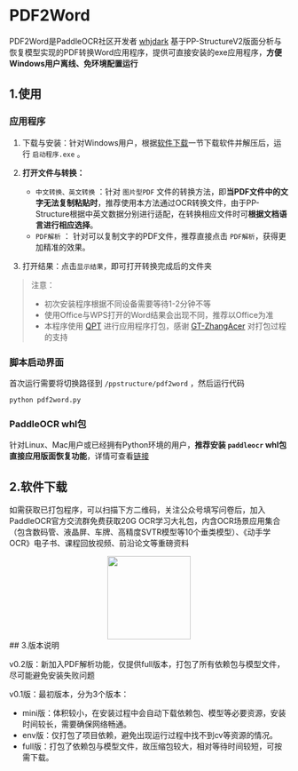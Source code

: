 # PDF2Word

PDF2Word是PaddleOCR社区开发者 [whjdark](https://github.com/whjdark) 基于PP-StructureV2版面分析与恢复模型实现的PDF转换Word应用程序，提供可直接安装的exe应用程序，**方便Windows用户离线、免环境配置运行**

## 1.使用

### 应用程序

1. 下载与安装：针对Windows用户，根据[软件下载](#download)一节下载软件并解压后，运行 `启动程序.exe` 。

2. **打开文件与转换：**

   - `中文转换、英文转换` ：针对 `图片型PDF` 文件的转换方法，即**当PDF文件中的文字无法复制粘贴时**，推荐使用本方法通过OCR转换文件，由于PP-Structure根据中英文数据分别进行适配，在转换相应文件时可**根据文档语言进行相应选择**。
   - `PDF解析` ： 针对可以复制文字的PDF文件，推荐直接点击 `PDF解析`，获得更加精准的效果。

3. 打开结果：点击`显示结果`，即可打开转换完成后的文件夹

> 注意：
>
> - 初次安装程序根据不同设备需要等待1-2分钟不等
> - 使用Office与WPS打开的Word结果会出现不同，推荐以Office为准
> - 本程序使用 [QPT](https://github.com/QPT-Family/QPT) 进行应用程序打包，感谢 [GT-ZhangAcer](https://github.com/GT-ZhangAcer) 对打包过程的支持

### 脚本启动界面

首次运行需要将切换路径到 `/ppstructure/pdf2word` ，然后运行代码

```
python pdf2word.py
```

### PaddleOCR whl包

针对Linux、Mac用户或已经拥有Python环境的用户，**推荐安装 `paddleocr` whl包直接应用版面恢复功能**，详情可查看[链接](https://github.com/PaddlePaddle/PaddleOCR/blob/release/2.6/ppstructure/docs/quickstart.md)

<a name="download"></a>

## 2.软件下载

如需获取已打包程序，可以扫描下方二维码，关注公众号填写问卷后，加入PaddleOCR官方交流群免费获取20G OCR学习大礼包，内含OCR场景应用集合（包含数码管、液晶屏、车牌、高精度SVTR模型等10个垂类模型）、《动手学OCR》电子书、课程回放视频、前沿论文等重磅资料

<div align="center">
<img src="https://user-images.githubusercontent.com/50011306/186369636-35f2008b-df5a-4784-b1f5-cebebcb2b7a5.jpg"  width = "150" height = "150" />
</div>
## 3.版本说明

v0.2版：新加入PDF解析功能，仅提供full版本，打包了所有依赖包与模型文件，尽可能避免安装失败问题

v0.1版：最初版本，分为3个版本：

- mini版：体积较小，在安装过程中会自动下载依赖包、模型等必要资源，安装时间较长，需要确保网络畅通。
- env版：仅打包了项目依赖，避免出现运行过程中找不到cv等资源的情况。
- full版：打包了依赖包与模型文件，故压缩包较大，相对等待时间较短，可按需下载。
